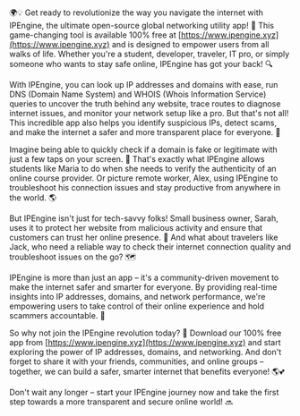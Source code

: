 🌍💡 Get ready to revolutionize the way you navigate the internet with IPEngine, the ultimate open-source global networking utility app! 🚀 This game-changing tool is available 100% free at [https://www.ipengine.xyz](https://www.ipengine.xyz) and is designed to empower users from all walks of life. Whether you're a student, developer, traveler, IT pro, or simply someone who wants to stay safe online, IPEngine has got your back! 🔍

With IPEngine, you can look up IP addresses and domains with ease, run DNS (Domain Name System) and WHOIS (Whois Information Service) queries to uncover the truth behind any website, trace routes to diagnose internet issues, and monitor your network setup like a pro. But that's not all! This incredible app also helps you identify suspicious IPs, detect scams, and make the internet a safer and more transparent place for everyone. 💯

Imagine being able to quickly check if a domain is fake or legitimate with just a few taps on your screen. 📱 That's exactly what IPEngine allows students like Maria to do when she needs to verify the authenticity of an online course provider. Or picture remote worker, Alex, using IPEngine to troubleshoot his connection issues and stay productive from anywhere in the world. 🌎

But IPEngine isn't just for tech-savvy folks! Small business owner, Sarah, uses it to protect her website from malicious activity and ensure that customers can trust her online presence. 💸 And what about travelers like Jack, who need a reliable way to check their internet connection quality and troubleshoot issues on the go? 🗺️

IPEngine is more than just an app – it's a community-driven movement to make the internet safer and smarter for everyone. By providing real-time insights into IP addresses, domains, and network performance, we're empowering users to take control of their online experience and hold scammers accountable. 💪

So why not join the IPEngine revolution today? 🚀 Download our 100% free app from [https://www.ipengine.xyz](https://www.ipengine.xyz) and start exploring the power of IP addresses, domains, and networking. And don't forget to share it with your friends, communities, and online groups – together, we can build a safer, smarter internet that benefits everyone! 🌎💕

Don't wait any longer – start your IPEngine journey now and take the first step towards a more transparent and secure online world! 🔜